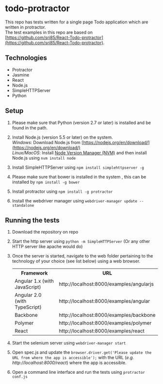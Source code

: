 todo-protractor
=====================

This repo has tests written for a single page Todo application which are written in protractor.  
The test examples in this repo are based on [https://github.com/sri85/React-Todo-protractor](https://github.com/sri85/React-Todo-protractor).


## Technologies

* Protractor
* Jasmine
* React
* Node.js
* SimpleHTTPServer
* Python


## Setup

1. Please make sure that Python (version 2.7 or later) is installed and be found in the path.

2. Install Node.js (version 5.5 or later) on the system.  
   _Windows_: Download Node.js from [https://nodejs.org/en/download/](https://nodejs.org/en/download/)  
   _Linux/MacOS_: Install [Node Version Manager (NVM)](https://github.com/creationix/nvm) and then install Node.js using ```nvm install node```

3. Install SimpleHTTPServer using ```npm install simplehttpserver -g```

4. Please make sure that bower is installed in the system , this can be installed by ```npm install -g bower```

5. Install protractor using ```npm install -g protractor```

6. Install the webdriver manager using ```webdriver-manager update --standalone```

## Running the tests

1. Download the repository on repo

2. Start the http server using ```python -m SimpleHTTPServer``` (Or any other HTTP server like apache would do)

3. Once the server is started, navigate to the web folder pertaining to the technology of your choice (see list below) using a web browser.  

	<table>
		<tr><th>Framework</th><th>URL</th></tr>
		<tr><td>Angular 1.x (with JavaScript)</td><td>http://localhost:8000/examples/angularjs</td></tr>
	   	<tr><td>Angular 2.0 (with TypeScript)</td><td>http://localhost:8000/examples/angular</td></tr>
	  	<tr><td>Backbone</td><td>http://localhost:8000/examples/backbone</td></tr>  
	  	<tr><td>Polymer</td><td>http://localhost:8000/examples/polymer</td></tr> 
	  	<tr><td>React</td><td>http://localhost:8000/examples/react</td></tr>
	</table>

4. Start the selenium server using ```webdriver-manager start``` 

5.  Open spec.js and update the ```browser.driver.get('Please update the URL from where the app is accessible');``` with the URL (_e.g. http://localhost:8000/react_) where the app is accessible.

6.  Open a command line interface and run the tests using ```protractor conf.js```
